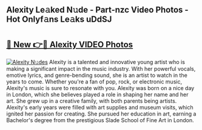 ## Alexity Le𝚊ked N𝚞de - Part-nzc Video Photos - Hot Onlyf𝚊ns Le𝚊ks uDdSJ

# <h2><a href="http://ab15225.deff.icu/?id=Alexity">🔗 New 👉🔴 Alexity VIDEO Photos</a></h2>

[![Alexity N𝚞des](https://i.imgur.com/rIISA9y.gif)](http://ab15225.deff.icu/?id=Alexity)
Alexity is a talented and innovative young artist who is making a significant impact in the music industry. With her powerful vocals, emotive lyrics, and genre-bending sound, she is an artist to watch in the years to come. Whether you're a fan of pop, rock, or electronic music, Alexity's music is sure to resonate with you. Alexity was born on a nice day in London, which she believes played a role in shaping her name and her art. She grew up in a creative family, with both parents being artists. Alexity's early years were filled with art supplies and museum visits, which ignited her passion for creating. She pursued her education in art, earning a Bachelor's degree from the prestigious Slade School of Fine Art in London.
